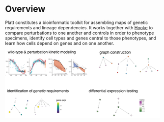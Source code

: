 # Overview
        
Platt constitutes a bioinformatic toolkit for assembling maps of genetic requirements and lineage dependencies. It works together with [Hooke](https://cole-trapnell-lab.github.io/hooke/) to compare perturbations to one another and controls in order to phenotype specimens, identify cell types and genes central to those phenotypes, and learn how cells depend on genes and on one another. 

![](assets/platt_background.png)